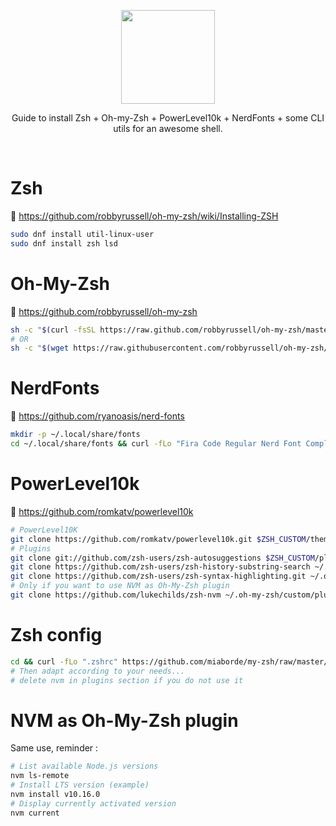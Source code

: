 <p align="center">
  <img height="150" src="https://camo.githubusercontent.com/5c385f15f3eaedb72cfcfbbaf75355b700ac0757/68747470733a2f2f73332e616d617a6f6e6177732e636f6d2f6f686d797a73682f6f682d6d792d7a73682d6c6f676f2e706e67">
  <p align="center">Guide to install Zsh + Oh-my-Zsh + PowerLevel10k + NerdFonts + some CLI utils for an awesome shell.</p>
  <br>
</p>

# Zsh
📖 https://github.com/robbyrussell/oh-my-zsh/wiki/Installing-ZSH
```bash
sudo dnf install util-linux-user
sudo dnf install zsh lsd
```

# Oh-My-Zsh
📖 https://github.com/robbyrussell/oh-my-zsh
```bash
sh -c "$(curl -fsSL https://raw.github.com/robbyrussell/oh-my-zsh/master/tools/install.sh)"
# OR
sh -c "$(wget https://raw.githubusercontent.com/robbyrussell/oh-my-zsh/master/tools/install.sh -O -)"
```

# NerdFonts
📖 https://github.com/ryanoasis/nerd-fonts
```bash
mkdir -p ~/.local/share/fonts
cd ~/.local/share/fonts && curl -fLo "Fira Code Regular Nerd Font Complete.ttf" https://github.com/ryanoasis/nerd-fonts/raw/master/patched-fonts/FiraCode/Regular/complete/Fira%20Code%20Regular%20Nerd%20Font%20Complete.ttf
```

# PowerLevel10k
📖 https://github.com/romkatv/powerlevel10k
```bash
# PowerLevel10K
git clone https://github.com/romkatv/powerlevel10k.git $ZSH_CUSTOM/themes/powerlevel10k
# Plugins
git clone git://github.com/zsh-users/zsh-autosuggestions $ZSH_CUSTOM/plugins/zsh-autosuggestions
git clone https://github.com/zsh-users/zsh-history-substring-search ~/.oh-my-zsh/custom/plugins/zsh-history-substring-search
git clone https://github.com/zsh-users/zsh-syntax-highlighting.git ~/.oh-my-zsh/custom/plugins/zsh-syntax-highlighting
# Only if you want to use NVM as Oh-My-Zsh plugin
git clone https://github.com/lukechilds/zsh-nvm ~/.oh-my-zsh/custom/plugins/zsh-nvm
```

# Zsh config
```bash
cd && curl -fLo ".zshrc" https://github.com/miaborde/my-zsh/raw/master/.zshrc
# Then adapt according to your needs...
# delete nvm in plugins section if you do not use it
```

# NVM as Oh-My-Zsh plugin
Same use, reminder :

```bash
# List available Node.js versions
nvm ls-remote
# Install LTS version (example)
nvm install v10.16.0
# Display currently activated version
nvm current
```